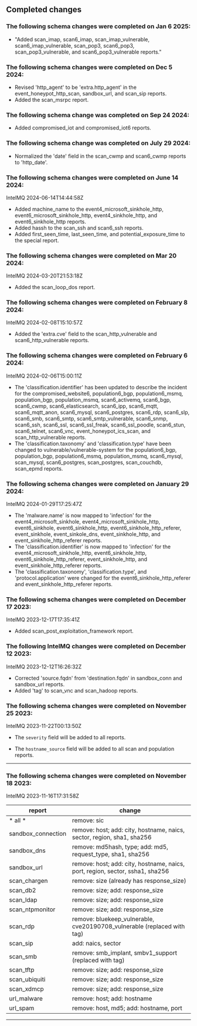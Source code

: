 ## Completed changes

### The following schema changes were completed on Jan 6 2025:

* "Added scan_imap, scan6_imap, scan_imap_vulnerable, scan6_imap_vulnerable, scan_pop3, scan6_pop3, scan_pop3_vulnerable, and scan6_pop3_vulnerable reports."


### The following schema changes were completed on Dec 5 2024:

* Revised 'http_agent' to be 'extra.http_agent' in the event_honeypot_http_scan, sandbox_url, and scan_sip reports.
* Added the scan_msrpc report.


### The following schema change was completed on Sep 24 2024:

* Added compromised_iot and compromised_iot6 reports.


### The following schema change was completed on July 29 2024:

*  Normalized the 'date' field in the scan_cwmp and scan6_cwmp reports to 'http_date'.


### The following schema changes were completed on June 14 2024:

IntelMQ 2024-06-14T14:44:58Z

* Added machine_name to the event4_microsoft_sinkhole_http, event6_microsoft_sinkhole_http, event4_sinkhole_http, and event6_sinkhole_http reports.
* Added hassh to the scan_ssh and scan6_ssh reports.
* Added first_seen_time, last_seen_time, and potential_exposure_time to the special report.


### The following schema changes were completed on Mar 20 2024:

IntelMQ 2024-03-20T21:53:18Z

* Added the scan_loop_dos report.


### The following schema changes were completed on February 8 2024:

IntelMQ 2024-02-08T15:10:57Z

* Added the 'extra.cve' field to the scan_http_vulnerable and scan6_http_vulnerable reports.


### The following schema changes were completed on February 6 2024:

IntelMQ 2024-02-06T15:00:11Z

* The 'classification.identifier' has been updated to describe the incident for the compromised_website6, population6_bgp, population6_msmq, population_bgp, population_msmq, scan6_activemq, scan6_bgp, scan6_cwmp, scan6_elasticsearch, scan6_ipp, scan6_mqtt, scan6_mqtt_anon, scan6_mysql, scan6_postgres, scan6_rdp, scan6_slp, scan6_smb, scan6_smtp, scan6_smtp_vulnerable, scan6_snmp, scan6_ssh, scan6_ssl, scan6_ssl_freak, scan6_ssl_poodle, scan6_stun, scan6_telnet, scan6_vnc, event_honeypot_ics_scan, and scan_http_vulnerable reports.
* The 'classification.taxonomy' and 'classification.type' have been changed to vulnerable/vulnerable-system for the population6_bgp, population_bgp, population6_msmq, population_msmq, scan6_mysql, scan_mysql, scan6_postgres, scan_postgres, scan_couchdb, scan_epmd reports.


### The following schema changes were completed on January 29 2024:

IntelMQ  2024-01-29T17:25:47Z

* The 'malware.name' is now mapped to 'infection' for the event4_microsoft_sinkhole, event4_microsoft_sinkhole_http, event6_sinkhole, event6_sinkhole_http, event6_sinkhole_http_referer, event_sinkhole, event_sinkole_dns, event_sinkhole_http, and event_sinkhole_http_referer reports.
* The 'classification.identifier' is now mapped to 'infection' for the event4_microsoft_sinkhole_http, event6_sinkhole_http, event6_sinkhole_http_referer, event_sinkhole_http, and event_sinkhole_http_referer reports.
* The 'classification.taxonomy', 'classification.type', and 'protocol.application' were changed for the event6_sinkhole_http_referer and event_sinkhole_http_referer reports.


### The following schema changes were completed on December 17 2023:

IntelMQ  2023-12-17T17:35:41Z

* Added scan_post_exploitation_framework report.


### The following IntelMQ changes were completed on December 12 2023:

IntelMQ  2023-12-12T16:26:32Z

* Corrected 'source.fqdn' from 'destination.fqdn' in sandbox_conn and sandbox_url reports.
* Added 'tag' to scan_vnc and scan_hadoop reports.


### The following schema changes were completed on November 25 2023:

IntelMQ  2023-11-22T00:13:50Z 

* The `severity` field will be added to all reports.

* The `hostname_source` field will be added to all scan and population reports.

---

### The following schema changes were completed on November 18 2023:

IntelMQ  2023-11-16T17:31:58Z 

| report | change |
| --- | --- |
| * all * |remove: sic
|sandbox_connection|remove: host; add: city, hostname, naics, sector, region, sha1, sha256
|sandbox_dns| remove: md5hash, type; add: md5, request_type, sha1, sha256
|sandbox_url| remove: host; add: city, hostname, naics, port, region, sector, ssha1, sha256
|scan_chargen| remove: size (already has response_size)
|scan_db2| remove: size; add: response_size
|scan_ldap| remove: size; add: response_size
|scan_ntpmonitor| remove: size; add: response_size
|scan_rdp| remove: bluekeep_vulnerable, cve20190708_vulnerable (replaced with tag)
|scan_sip| add: naics, sector
|scan_smb| remove: smb_implant, smbv1_support (replaced with tag)
|scan_tftp| remove: size; add: response_size
|scan_ubiquiti| remove: size; add: response_size
|scan_xdmcp| remove: size; add: response_size
|url_malware| remove: host; add: hostname
|url_spam| remove: host, md5; add: hostname, port

---


  

